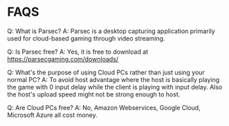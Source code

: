 # FAQS

Q: What is Parsec? 
A: Parsec is a desktop capturing application primarily used for cloud-based gaming through video streaming. 

Q: Is Parsec free?
A: Yes, it is free to download at https://parsecgaming.com/downloads/

Q: What's the purpose of using Cloud PCs rather than just using your normal PC?
A: To avoid host advantage where the host is basically playing the game with 0 input delay while the client is playing with input delay. Also the host's upload speed might not be strong enough to host.

Q: Are Cloud PCs free?
A: No, Amazon Webservices, Google Cloud, Microsoft Azure all cost money.
